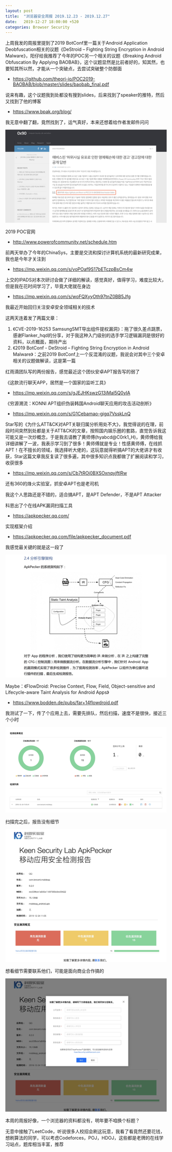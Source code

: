 ```yaml
---
layout: post
title:  "浏览器安全周报 2019.12.23 - 2019.12.27"
date:   2019-12-27 18:00:00 +520
categories: Browser Security
---
```


上周我发的周报里提到了2019 BotConf里一篇关于Android Application Deobfuscation相关的议题《DeStroid – Fighting String Encryption in Android Malware》，阳仔给我推荐了今年的POC另一个相关的议题《Breaking Android Obfuscation By Applying BAOBAB》，这个议题显然是比前者好的，知其然，也要知其所以然，才能从一个突破点，去尝试突破整个防御面
- https://github.com/theori-io/POC2019-BAOBAB/blob/master/slides/baobab_final.pdf

说来有趣，这个议题我到处都没有搜到slides，后来找到了speaker的推特，然后又找到了他的博客
- https://www.bpak.org/blog/

我无意中翻了翻，竟然找到了，运气真好，本来还想着给作者发邮件问问

![IMAGE](/assets/resources/91B9D8229BBF05C175137345EF9B2B0A.jpg)

2019 POC官网
- http://www.powerofcommunity.net/schedule.htm

前两天举办了今年的ChinaSys，主要是交流和探讨计算机系统的最新研究成果，我也是今年才关注到
- https://mp.weixin.qq.com/s/voPOaf9S17bETczpBsCm4w

上交的IPADS对本次研讨会做了详细的解读，感觉真好，值得学习，难度比较大，但是我在花时间学习了，毕竟大佬就在身边
- https://mp.weixin.qq.com/s/woFQXyyOth97tnZ0BB5Jfg

我最近开始回归关注安卓安全领域相关的技术

这两天连着发了两篇文章：
1. 《CVE-2019-16253 SamsungSMT导出组件提权漏洞》：拖了很久差点跳票，感谢Flanker_hqd的分享，对于我这种入门级别的选手学习逻辑漏洞是很好的资料，以点概面，期待产出
2. 《2019 BotConf - DeStroid – Fighting String Encryption in Android Malware》：之前2019 BotConf上一个反混淆的议题，我说会对其中三个安卓相关的议题做解读，这是第一篇

红雨滴团队写的两份报告，感觉最近这个团伙安卓APT报告写的弱了

《这款流行聊天APP，居然是一个国家的监听工具》
- https://mp.weixin.qq.com/s/gJEJHKswzG13jMal5Q0yIA

《穷源溯流：KONNI APT组织伪装韩国Android聊天应用的攻击活动剖析》
- https://mp.weixin.qq.com/s/G1Cebamao-gigq7VsskLnQ

Star写的《为什么ATT&CK对APT关联归属分析用处不大》，我觉得说的在理，前段时间突然到处都是关于ATT&CK的文章，按照国内娱乐圈的套路，直觉告诉我这可能又是一次炒概念，于是我去请教了黄师傅(hyabcd@C0rk1_H)，黄师傅给我详细讲解了一波，我表示学习到了很多！黄师傅就是专业！性感黄师傅，在线抓APT！在不擅长的领域，我选择听大佬的，这玩意就得听搞APT的大佬讲才有收获，Star这篇文章我反复读了很多遍，其中很多知识点我都做了扩展阅读和学习，收获很多
- https://mp.weixin.qq.com/s/Cb7tROj0BXSOxnqyjftlRw

还有360的烽火实验室，抓安卓APT也是老司机

我这个人思路还是不错的，适合搞APT，是APT Defender，不是APT Attacker

科恩出了个在线APK漏洞扫描工具
- https://apkpecker.qq.com/

实现框架介绍
- https://apkpecker.qq.com/file/apkpecker_document.pdf

我感觉最关键的就是这一段了

![IMAGE](/assets/resources/F9F4BFF2C452863DFB1E4A3BED20E315.jpg)

Maybe：《FlowDroid: Precise Context, Flow, Field, Object-sensitive and Lifecycle-aware Taint Analysis for Android Apps》
- https://www.bodden.de/pubs/far+14flowdroid.pdf

我测试了一下，传了个应用上去，需要先排队，然后扫描，速度不是很快，接近三个小时

![IMAGE](/assets/resources/567C20EFCCA1644816EBCEBC4D884F29.jpg)

扫描完之后，报告没有细节

![IMAGE](/assets/resources/6240A03733FC02AF18FE96330D375A1F.jpg)

想看细节需要联系他们，可能是面向商业合作搞的

![IMAGE](/assets/resources/6DD283F0E9FC73E12A1D27FF25E53DDB.jpg)

本周的周报好像，一个浏览器的资料都没有，明年要不咱换个标题？

无意中接触了LeetCode，听说很多人校招会刷这玩意，我看了看竟然还要花钱，想刷算法的同学，可以考虑Codeforces，POJ，HDOJ，这些都是老牌的在线学习站点，题库相当丰富，推荐
